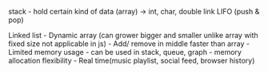 
stack - hold certain kind of data (array) -> int, char, double link
		LIFO (push & pop)

Linked list
	 - Dynamic array (can grower bigger and smaller unlike array with fixed size not applicable in js)
	 - Add/ remove in middle faster than array
	 - Limited memory usage
	 - can be used in stack, queue, graph
	 - memory allocation flexibility
	 - Real time(music playlist, social feed, browser history)
	
